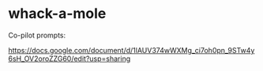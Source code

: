 # whack-a-mole

Co-pilot prompts:

https://docs.google.com/document/d/1lAUV374wWXMg_ci7oh0pn_9STw4y6sH_OV2oroZZG60/edit?usp=sharing